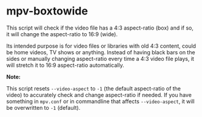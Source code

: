 # mpv-boxtowide
This script will check if the video file has a 4:3 aspect-ratio (box) and if so, it will change the aspect-ratio to 16:9 (wide).

Its intended purpose is for video files or libraries with old 4:3 content, could be home videos, TV shows or anything. Instead of having black bars on the sides or manually changing aspect-ratio every time a 4:3 video file plays, it will stretch it to 16:9 aspect-ratio automatically.

**Note:**

This script resets `--video-aspect` to `-1` (the default aspect-ratio of the video) to accurately check and change aspect-ratio if needed. If you have something in `mpv.conf` or in commandline that affects `--video-aspect`, it will be overwritten to `-1` (default).
